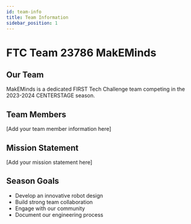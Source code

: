```yaml
---
id: team-info
title: Team Information
sidebar_position: 1
---
```


# FTC Team 23786 MakEMinds

## Our Team
MakEMinds is a dedicated FIRST Tech Challenge team competing in the 2023-2024 CENTERSTAGE season.

## Team Members
[Add your team member information here]

## Mission Statement
[Add your mission statement here]

## Season Goals
- Develop an innovative robot design
- Build strong team collaboration
- Engage with our community
- Document our engineering process 